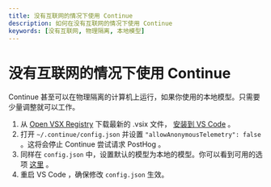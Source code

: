 ```yaml
---
title: 没有互联网的情况下使用 Continue
description: 如何在没有互联网的情况下使用 Continue
keywords: [没有互联网, 物理隔离, 本地模型]
---
```


# 没有互联网的情况下使用 Continue

Continue 甚至可以在物理隔离的计算机上运行，如果你使用的本地模型。只需要少量调整就可以工作。

1. 从 [Open VSX Registry](https://open-vsx.org/extension/Continue/continue) 下载最新的 .vsix 文件， [安装到 VS Code](https://code.visualstudio.com/docs/editor/extension-marketplace#_install-from-a-vsix) 。
2. 打开 `~/.continue/config.json` 并设置 `"allowAnonymousTelemetry": false` 。这将会停止 Continue 尝试请求 PostHog 。
3. 同样在 `config.json` 中，设置默认的模型为本地的模型。你可以看到可用的选项 [这里](../model-setup/select-model.md) 。
4. 重启 VS Code ，确保修改 `config.json` 生效。
